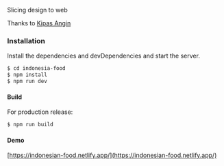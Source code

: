 Slicing design to web

Thanks to [Kipas Angin](https://www.facebook.com/fislya.andrew.3)

### Installation

Install the dependencies and devDependencies and start the server.

```sh
$ cd indonesia-food
$ npm install
$ npm run dev
```

#### Build

For production release:

```sh
$ npm run build
```

#### Demo

[https://indonesian-food.netlify.app/](https://indonesian-food.netlify.app/)
